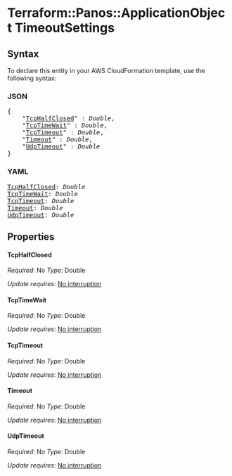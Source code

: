 # Terraform::Panos::ApplicationObject TimeoutSettings

## Syntax

To declare this entity in your AWS CloudFormation template, use the following syntax:

### JSON

<pre>
{
    "<a href="#tcphalfclosed" title="TcpHalfClosed">TcpHalfClosed</a>" : <i>Double</i>,
    "<a href="#tcptimewait" title="TcpTimeWait">TcpTimeWait</a>" : <i>Double</i>,
    "<a href="#tcptimeout" title="TcpTimeout">TcpTimeout</a>" : <i>Double</i>,
    "<a href="#timeout" title="Timeout">Timeout</a>" : <i>Double</i>,
    "<a href="#udptimeout" title="UdpTimeout">UdpTimeout</a>" : <i>Double</i>
}
</pre>

### YAML

<pre>
<a href="#tcphalfclosed" title="TcpHalfClosed">TcpHalfClosed</a>: <i>Double</i>
<a href="#tcptimewait" title="TcpTimeWait">TcpTimeWait</a>: <i>Double</i>
<a href="#tcptimeout" title="TcpTimeout">TcpTimeout</a>: <i>Double</i>
<a href="#timeout" title="Timeout">Timeout</a>: <i>Double</i>
<a href="#udptimeout" title="UdpTimeout">UdpTimeout</a>: <i>Double</i>
</pre>

## Properties

#### TcpHalfClosed

_Required_: No
_Type_: Double

_Update requires_: [No interruption](https://docs.aws.amazon.com/AWSCloudFormation/latest/UserGuide/using-cfn-updating-stacks-update-behaviors.html#update-no-interrupt)

#### TcpTimeWait

_Required_: No
_Type_: Double

_Update requires_: [No interruption](https://docs.aws.amazon.com/AWSCloudFormation/latest/UserGuide/using-cfn-updating-stacks-update-behaviors.html#update-no-interrupt)

#### TcpTimeout

_Required_: No
_Type_: Double

_Update requires_: [No interruption](https://docs.aws.amazon.com/AWSCloudFormation/latest/UserGuide/using-cfn-updating-stacks-update-behaviors.html#update-no-interrupt)

#### Timeout

_Required_: No
_Type_: Double

_Update requires_: [No interruption](https://docs.aws.amazon.com/AWSCloudFormation/latest/UserGuide/using-cfn-updating-stacks-update-behaviors.html#update-no-interrupt)

#### UdpTimeout

_Required_: No
_Type_: Double

_Update requires_: [No interruption](https://docs.aws.amazon.com/AWSCloudFormation/latest/UserGuide/using-cfn-updating-stacks-update-behaviors.html#update-no-interrupt)

